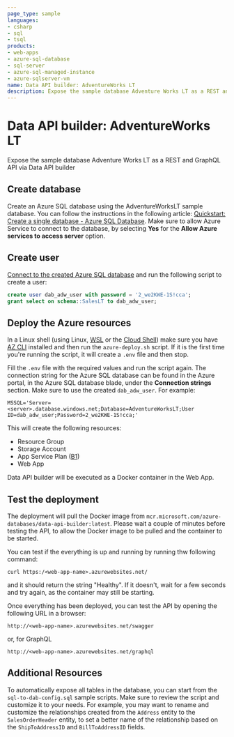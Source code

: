 ```yaml
---
page_type: sample
languages:
- csharp
- sql
- tsql
products:
- web-apps
- azure-sql-database
- sql-server
- azure-sql-managed-instance
- azure-sqlserver-vm
name: Data API builder: AdventureWorks LT
description: Expose the sample database Adventure Works LT as a REST and GraphQL API via Data API builder
---
```


# Data API builder: AdventureWorks LT

Expose the sample database Adventure Works LT as a REST and GraphQL API via Data API builder

## Create database

Create an Azure SQL database using the AdventureWorksLT sample database. You can follow the instructions in the following article: [Quickstart: Create a single database - Azure SQL Database](https://learn.microsoft.com/azure/azure-sql/database/single-database-create-quickstart?view=azuresql&tabs=azure-portal). Make sure to allow Azure Service to connect to the database, by selecting **Yes** for the **Allow Azure services to access server** option.

## Create user

[Connect to the created Azure SQL database](https://learn.microsoft.com/azure-data-studio/quickstart-sql-database?view=sql-server-ver16) and run the following script to create a user:

```sql
create user dab_adw_user with password = '2_we2KWE-1S!cca';
grant select on schema::SalesLT to dab_adw_user;
```

## Deploy the Azure resources

In a Linux shell (using Linux, [WSL](https://learn.microsoft.com/windows/wsl/install) or the [Cloud Shell](https://azure.microsoft.com/get-started/azure-portal/cloud-shell/)) make sure you have [AZ CLI](https://learn.microsoft.com/cli/azure/) installed and then run the `azure-deploy.sh` script. If it is the first time you're running the script, it will create a `.env` file and then stop.

Fill the `.env` file with the required values and run the script again. The connection string for the Azure SQL database can be found in the Azure portal, in the Azure SQL database blade, under the **Connection strings** section. Make sure to use the created `dab_adw_user`. For example:

```
MSSQL='Server=<server>.database.windows.net;Database=AdventureWorksLT;User ID=dab_adw_user;Password=2_we2KWE-1S!cca;'
```

This will create the following resources: 

- Resource Group
- Storage Account
- App Service Plan ([B1](https://azure.microsoft.com/en-us/pricing/details/app-service/linux/#pricing))
- Web App

Data API builder will be executed as a Docker container in the Web App.

## Test the deployment

The deployment will pull the Docker image from `mcr.microsoft.com/azure-databases/data-api-builder:latest`. Please wait a couple of minutes before testing the API, to allow the Docker image to be pulled and the container to be started.

You can test if the everything is up and running by running thw following command:

```text
curl https:/<web-app-name>.azurewebsites.net/ 
```

and it should return the string "Healthy". If it doesn't, wait for a few seconds and try again, as the container may still be starting.

Once everything has been deployed, you can test the API by opening the following URL in a browser:

```text
http://<web-app-name>.azurewebsites.net/swagger
```

or, for GraphQL

```text
http://<web-app-name>.azurewebsites.net/graphql
```

## Additional Resources

To automatically expose all tables in the database, you can start from the `sql-to-dab-config.sql` sample scripts. Make sure to review the script and customize it to your needs. For example, you may want to rename and customize the relationships created from the `Address` entity to the `SalesOrderHeader` entity, to set a better name of the relationship based on the `ShipToAddressID` and `BillToAddressID` fields.
